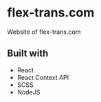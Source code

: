 # flex-trans.com

Website of flex-trans.com

## Built with
* React
* React Context API
* SCSS
* NodeJS